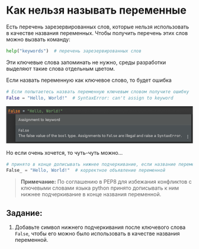 # Как нельзя называть переменные

Есть перечень зарезервированных слов, которые нельзя использовать в качестве названия переменных.
Чтобы получить перечень этих слов можно вызвать команду:
```python
help("keywords")  # перечень зарезервированных слов
```
Эти ключевые слова запоминать не нужно, среды разработки выделяют такие слова отдельным цветом.

Если назвать переменную как ключевое слово, то будет ошибка  
```python
# Если попытаетесь назвать переменную ключевым словом получите ошибку
False = "Hello, World!"  # SyntaxError: can't assign to keyword
```
![img.png](img.png)

Но если очень хочется, то чуть-чуть можно...  
```python
# принято в конце дописывать нижнее подчеркивание, если название переменной совпадает с ключевым словом
False_ = "Hello, World!"  # корректное объявление переменной
```
> **Примечание:** По соглашению в PEP8 для избежания конфликтов с ключевыми словами языка python принято дописывать к ним нижнее подчеркивание в конце названия переменной.

## Задание:
1. Добавьте символ нижнего подчеркивания после ключевого слова `False`, чтобы его можно было использовать в качестве названия переменной.
